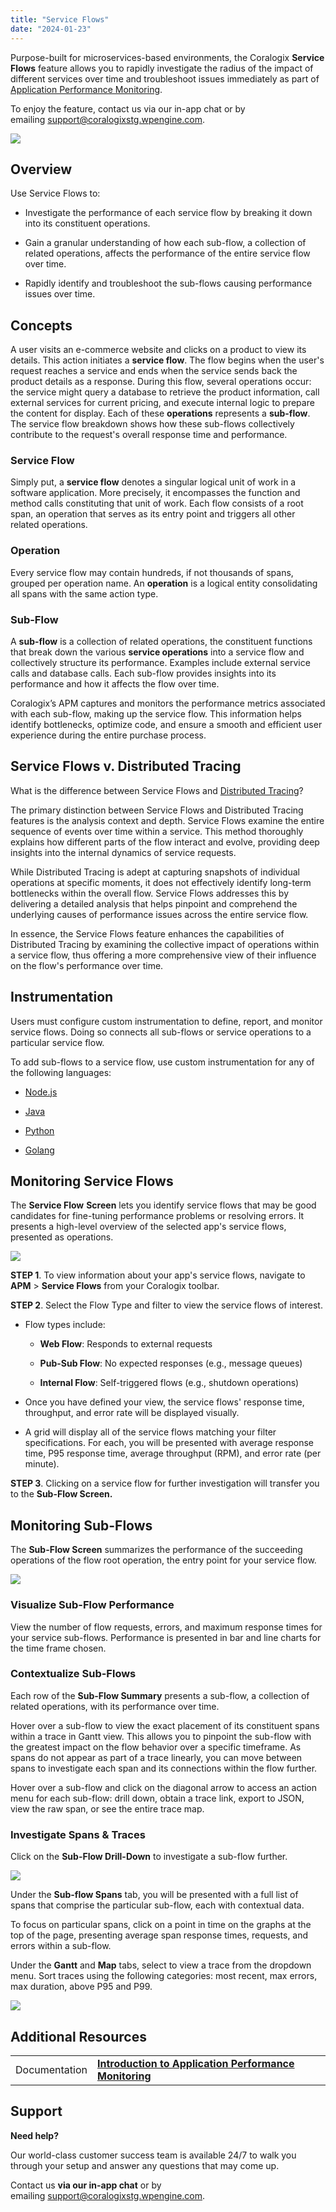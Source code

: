 ```yaml
---
title: "Service Flows"
date: "2024-01-23"
---
```


Purpose-built for microservices-based environments, the Coralogix **Service Flows** feature allows you to rapidly investigate the radius of the impact of different services over time and troubleshoot issues immediately as part of [Application Performance Monitoring](https://coralogixstg.wpengine.com/docs/apm/).

To enjoy the feature, contact us via our in-app chat or by emailing [support@coralogixstg.wpengine.com](mailto:support@coralogixstg.wpengine.com).

![](images/Screenshot-2024-01-23-at-10.24.13.png)

## Overview

Use Service Flows to:

- Investigate the performance of each service flow by breaking it down into its constituent operations.

- Gain a granular understanding of how each sub-flow, a collection of related operations, affects the performance of the entire service flow over time.

- Rapidly identify and troubleshoot the sub-flows causing performance issues over time.

## Concepts

A user visits an e-commerce website and clicks on a product to view its details. This action initiates a **service flow**. The flow begins when the user's request reaches a service and ends when the service sends back the product details as a response. During this flow, several operations occur: the service might query a database to retrieve the product information, call external services for current pricing, and execute internal logic to prepare the content for display. Each of these **operations** represents a **sub-flow**. The service flow breakdown shows how these sub-flows collectively contribute to the request's overall response time and performance.

### Service Flow

Simply put, a **service flow** denotes a singular logical unit of work in a software application. More precisely, it encompasses the function and method calls constituting that unit of work. Each flow consists of a root span, an operation that serves as its entry point and triggers all other related operations.

### Operation

Every service flow may contain hundreds, if not thousands of spans, grouped per operation name. An **operation** is a logical entity consolidating all spans with the same action type.

### Sub-Flow

A **sub-flow** is a collection of related operations, the constituent functions that break down the various **service operations** into a service flow and collectively structure its performance. Examples include external service calls and database calls. Each sub-flow provides insights into its performance and how it affects the flow over time.

Coralogix’s APM captures and monitors the performance metrics associated with each sub-flow, making up the service flow. This information helps identify bottlenecks, optimize code, and ensure a smooth and efficient user experience during the entire purchase process.

## Service Flows v. Distributed Tracing

What is the difference between Service Flows and [Distributed Tracing](https://coralogixstg.wpengine.com/docs/distributed-tracing/)?

The primary distinction between Service Flows and Distributed Tracing features is the analysis context and depth. Service Flows examine the entire sequence of events over time within a service. This method thoroughly explains how different parts of the flow interact and evolve, providing deep insights into the internal dynamics of service requests.

While Distributed Tracing is adept at capturing snapshots of individual operations at specific moments, it does not effectively identify long-term bottlenecks within the overall flow. Service Flows addresses this by delivering a detailed analysis that helps pinpoint and comprehend the underlying causes of performance issues across the entire service flow.

In essence, the Service Flows feature enhances the capabilities of Distributed Tracing by examining the collective impact of operations within a service flow, thus offering a more comprehensive view of their influence on the flow's performance over time.

## Instrumentation

Users must configure custom instrumentation to define, report, and monitor service flows. Doing so connects all sub-flows or service operations to a particular service flow.

To add sub-flows to a service flow, use custom instrumentation for any of the following languages:

- [Node.js](https://coralogixstg.wpengine.com/docs/node-js/#service-flows)

- [Java](https://coralogixstg.wpengine.com/docs/java-opentelemetry-instrumentation/#service-flows)

- [Python](https://coralogixstg.wpengine.com/docs/capture-opentelemetry-traces-from-your-python-applications/#service-flows)

- [Golang](https://coralogixstg.wpengine.com/docs/golang-open-telemetry-instrumentation/#service-flows)

## Monitoring Service Flows

The **Service Flow** **Screen** lets you identify service flows that may be good candidates for fine-tuning performance problems or resolving errors. It presents a high-level overview of the selected app's service flows, presented as operations.

![](images/Screenshot-2024-01-23-at-10.24.13.png)

**STEP 1**. To view information about your app's service flows, navigate to **APM** > **Service Flows** from your Coralogix toolbar.

**STEP 2**. Select the Flow Type and filter to view the service flows of interest.

- Flow types include:
    - **Web Flow**: Responds to external requests
    
    - **Pub-Sub Flow**: No expected responses (e.g., message queues)
    
    - **Internal Flow**: Self-triggered flows (e.g., shutdown operations)

- Once you have defined your view, the service flows' response time, throughput, and error rate will be displayed visually.

- A grid will display all of the service flows matching your filter specifications. For each, you will be presented with average response time, P95 response time, average throughput (RPM), and error rate (per minute).

**STEP 3**. Clicking on a service flow for further investigation will transfer you to the **Sub-Flow Screen.**

## Monitoring Sub-Flows

The **Sub-Flow Screen** summarizes the performance of the succeeding operations of the flow root operation, the entry point for your service flow.

![](images/Screenshot-2024-03-11-at-13.51.16-1.jpg)

### Visualize Sub-Flow Performance

View the number of flow requests, errors, and maximum response times for your service sub-flows. Performance is presented in bar and line charts for the time frame chosen.

### Contextualize Sub-Flows

Each row of the **Sub-Flow Summary** presents a sub-flow, a collection of related operations, with its performance over time.

Hover over a sub-flow to view the exact placement of its constituent spans within a trace in Gantt view. This allows you to pinpoint the sub-flow with the greatest impact on the flow behavior over a specific timeframe. As spans do not appear as part of a trace linearly, you can move between spans to investigate each span and its connections within the flow further.

Hover over a sub-flow and click on the diagonal arrow to access an action menu for each sub-flow: drill down, obtain a trace link, export to JSON, view the raw span, or see the entire trace map.

### Investigate Spans & Traces

Click on the **Sub-Flow Drill-Down** to investigate a sub-flow further.

![](images/Screenshot-2024-03-11-at-13.51.32.jpg)

Under the **Sub-flow Spans** tab, you will be presented with a full list of spans that comprise the particular sub-flow, each with contextual data.

To focus on particular spans, click on a point in time on the graphs at the top of the page, presenting average span response times, requests, and errors within a sub-flow.

Under the **Gantt** and **Map** tabs, select to view a trace from the dropdown menu. Sort traces using the following categories: most recent, max errors, max duration, above P95 and P99.

![](images/Screenshot-2024-03-11-at-13.51.56.jpg)

## Additional Resources

<table><tbody><tr><td>Documentation</td><td><strong><a href="https://coralogixstg.wpengine.com/docs/apm/">Introduction to Application Performance Monitoring</a></strong></td></tr></tbody></table>

## Support

**Need help?**

Our world-class customer success team is available 24/7 to walk you through your setup and answer any questions that may come up.

Contact us **via our in-app chat** or by emailing [support@coralogixstg.wpengine.com](mailto:support@coralogixstg.wpengine.com).
